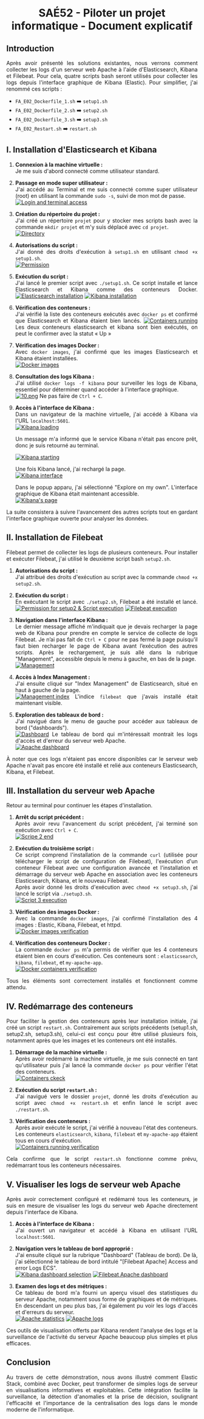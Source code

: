 <div style="text-align: justify">
<div style="text-align: center">

# SAÉ52 - Piloter un projet informatique - Document explicatif

</div>

## Introduction

Après avoir présenté les solutions existantes, nous verrons comment collecter les logs d'un serveur web Apache à l'aide d'Elasticsearch, Kibana et Filebeat. Pour cela, quatre scripts bash seront utilisés pour collecter les logs depuis l'interface graphique de Kibana (Elastic). Pour simplifier, j'ai renommé ces scripts :

- `FA_E02_Dockerfile_1.sh` ➡️ `setup1.sh`
- `FA_E02_Dockerfile_2.sh` ➡️ `setup2.sh`
- `FA_E02_Dockerfile_3.sh` ➡️ `setup3.sh`
- `FA_E02_Restart.sh` ➡️ `restart.sh`

## I. Installation d'Elasticsearch et Kibana

1. **Connexion à la machine virtuelle :**  
   Je me suis d'abord connecté comme utilisateur standard.  

2. **Passage en mode super utilisateur :**  
   J'ai accédé au Terminal et me suis connecté comme super utilisateur (root) en utilisant la commande `sudo -s`, suivi de mon mot de passe.  
   [![Login and terminal access](https://i.postimg.cc/nLvp3DZt/3.png)](https://postimg.cc/bGN7Jds6)

3. **Création du répertoire du projet :**  
   J'ai créé un répertoire `projet` pour y stocker mes scripts bash avec la commande `mkdir projet` et m'y suis déplacé avec `cd projet`.  
   [![Directory](https://i.postimg.cc/0j5SkvZb/4.png)](https://postimg.cc/ph7rCgwH)

4. **Autorisations du script :**  
   J'ai donné des droits d'exécution à `setup1.sh` en utilisant `chmod +x setup1.sh`.  
   [![Permission](https://i.postimg.cc/FHX93p5x/5.png)](https://postimg.cc/XpxS0wvZ)

5. **Exécution du script :**  
   J'ai lancé le premier script avec `./setup1.sh`. Ce script installe et lance Elasticsearch et Kibana comme des conteneurs Docker.
   [![Elasticsearch installation](https://i.postimg.cc/mZMd5y1q/6.png)](https://postimg.cc/jCxQWNXQ)
   [![Kibana installation](https://i.postimg.cc/hjCSWRYD/7.png)](https://postimg.cc/HcyGXRHR)

6. **Vérification des conteneurs :**  
   J'ai vérifié la liste des conteneurs exécutés avec `docker ps` et confirmé que Elasticsearch et Kibana étaient bien lancés. 
   [![Containers running](https://i.postimg.cc/FzMV9RCN/8.png)](https://postimg.cc/K35MfZyH)
    Les deux conteneurs elasticsearch et kibana sont bien exécutés, on peut le confirmer avec la statut « Up »

7. **Vérification des images Docker :**  
   Avec `docker images`, j'ai confirmé que les images Elasticsearch et Kibana étaient installées.  
   [![Docker images](https://i.postimg.cc/BQ8Jk6Gt/9.png)](https://postimg.cc/JGLwBR0W)

8. **Consultation des logs Kibana :**  
   J'ai utilisé `docker logs -f kibana` pour surveiller les logs de Kibana, essentiel pour déterminer quand accéder à l'interface graphique.  
   [![10.png](https://i.postimg.cc/vThXvM0s/10.png)](https://postimg.cc/dZ78sMMH)
Ne pas faire de `Ctrl + C`.

9. **Accès à l'interface de Kibana :**  
   Dans un navigateur de la machine virtuelle, j'ai accédé à Kibana via l'URL `localhost:5601`.  
   [![Kibana loading](https://i.postimg.cc/cJWgdYsF/11.png)](https://postimg.cc/yDfYPD3R) 

   Un message m'a informé que le service Kibana n'était pas encore prêt, donc je suis retourné au terminal. 
   
   [![Kibana starting](https://i.postimg.cc/05zBYJsW/12.png)](https://postimg.cc/nMt2ZrMB)
   
   Une fois Kibana lancé, j'ai rechargé la page.  
   [![Kibana interface](https://i.postimg.cc/DZvKff4V/13.png)](https://postimg.cc/FfB6D4xG)
   
   Dans le popup apparu, j'ai sélectionné "Explore on my own". L'interface graphique de Kibana était maintenant accessible.  
   [![Kibana's page](https://i.postimg.cc/L66BtcLH/14.png)](https://postimg.cc/6Tgvw1MS)

La suite consistera à suivre l'avancement des autres scripts tout en gardant l'interface graphique ouverte pour analyser les données.

## II. Installation de Filebeat

Filebeat permet de collecter les logs de plusieurs conteneurs. Pour installer et exécuter Filebeat, j'ai utilisé le deuxième script bash `setup2.sh`.

1. **Autorisations du script :**  
   J'ai attribué des droits d'exécution au script avec la commande `chmod +x setup2.sh`.  

2. **Exécution du script :**  
   En exécutant le script avec `./setup2.sh`, Filebeat a été installé et lancé. 
    [![Permission for setup2 & Script execution](https://i.postimg.cc/xT2jBQt2/15.png)](https://postimg.cc/NLdwrW3J)
   [![Filebeat execution](https://i.postimg.cc/LXKGh9q4/16.png)](https://postimg.cc/Mc59F8bg)

3. **Navigation dans l'interface Kibana :**  
   Le dernier message affiché m'indiquait que je devais recharger la page web de Kibana pour prendre en compte le service de collecte de logs Filebeat.  Je n’ai pas fait de `Ctrl + C` pour ne pas fermé la page puisqu’il faut bien recharger le page de Kibana avant l’exécution des autres scripts. Après le rechargement, je suis allé dans la rubrique "Management", accessible depuis le menu à gauche, en bas de la page.  
   [![Management](https://i.postimg.cc/vmdvVcvK/17.png)](https://postimg.cc/PC2ZGf9b)

4. **Accès à Index Management :**  
   J'ai ensuite cliqué sur "Index Management" de Elasticsearch, situé en haut à gauche de la page.  
   [![Management index](https://i.postimg.cc/BQHpQTTF/18.png)](https://postimg.cc/2Vjh0BXj)
   L'indice `filebeat` que j'avais installé était maintenant visible.

5. **Exploration des tableaux de bord :**  
   J'ai navigué dans le menu de gauche pour accéder aux tableaux de bord ("dashboards").  
   [![Dashboard](https://i.postimg.cc/NfdMXVkv/19.png)](https://postimg.cc/1fNshvdv)
   Le tableau de bord qui m'intéressait montrait les logs d'accès et d'erreur du serveur web Apache.  
   [![Apache dashboard](https://i.postimg.cc/7LypZPJH/20.png)](https://postimg.cc/MndssSYN)

À noter que ces logs n'étaient pas encore disponibles car le serveur web Apache n'avait pas encore été installé et relié aux conteneurs Elasticsearch, Kibana, et Filebeat.

## III. Installation du serveur web Apache

Retour au terminal pour continuer les étapes d'installation.

1. **Arrêt du script précédent :**  
   Après avoir revu l'avancement du script précédent, j'ai terminé son exécution avec `Ctrl + C`.  
   [![Scripe 2 end](https://i.postimg.cc/LXKGh9q4/16.png)](https://postimg.cc/Mc59F8bg)

2. **Exécution du troisième script :**  
   Ce script comprend l'installation de la commande `curl` (utilisée pour télécharger le script de configuration de Filebeat), l'exécution d'un conteneur Filebeat avec une configuration avancée et l'installation et démarrage du serveur web Apache en association avec les conteneurs Elasticsearch, Kibana, et le nouveau Filebeat.  
   Après avoir donné les droits d'exécution avec `chmod +x setup3.sh`, j'ai lancé le script via `./setup3.sh`.  
   [![Script 3 execution](https://i.postimg.cc/hGDNmDcK/21.png)](https://postimg.cc/bZ56cjZ5)

3. **Vérification des images Docker :**  
   Avec la commande `docker images`, j'ai confirmé l'installation des 4 images : Elastic, Kibana, Filebeat, et httpd.  
   [![Docker images verification](https://i.postimg.cc/x14LvgSq/22.png)](https://postimg.cc/SncXq6Rp)

4. **Vérification des conteneurs Docker :**  
   La commande `docker ps` m'a permis de vérifier que les 4 conteneurs étaient bien en cours d'exécution. Ces conteneurs sont : `elasticsearch`, `kibana`, `filebeat`, et `my-apache-app`.  
   [![Docker containers verification](https://i.postimg.cc/B6qZX9wF/23.png)](https://postimg.cc/3ycQc6hr)

Tous les éléments sont correctement installés et fonctionnent comme attendu.

## IV. Redémarrage des conteneurs

Pour faciliter la gestion des conteneurs après leur installation initiale, j'ai créé un script `restart.sh`. Contrairement aux scripts précédents (setup1.sh, setup2.sh, setup3.sh), celui-ci est conçu pour être utilisé plusieurs fois, notamment après que les images et les conteneurs ont été installés.

1. **Démarrage de la machine virtuelle :**  
   Après avoir redémarré la machine virtuelle, je me suis connecté en tant qu'utilisateur puis j'ai lancé la commande `docker ps` pour vérifier l'état des conteneurs.  
   [![Containers ckeck](https://i.postimg.cc/nV358b4W/24.png)](https://postimg.cc/kDtw8HhN)

2. **Exécution du script `restart.sh` :**  
   J'ai navigué vers le dossier `projet`, donné les droits d'exécution au script avec `chmod +x restart.sh` et enfin lancé le script avec `./restart.sh`.  

3. **Vérification des conteneurs :**  
   Après avoir exécuté le script, j'ai vérifié à nouveau l'état des conteneurs. Les conteneurs `elasticsearch`, `kibana`, `filebeat` et `my-apache-app` étaient tous en cours d'exécution.  
   [![Containers running verification](https://i.postimg.cc/X7pnmgCw/25.png)](https://postimg.cc/ykCqScnd)

Cela confirme que le script `restart.sh` fonctionne comme prévu, redémarrant tous les conteneurs nécessaires.

## V. Visualiser les logs de serveur web Apache

Après avoir correctement configuré et redémarré tous les conteneurs, je suis en mesure de visualiser les logs du serveur web Apache directement depuis l'interface de Kibana.

1. **Accès à l'interface de Kibana :**  
   J'ai ouvert un navigateur et accédé à Kibana en utilisant l'URL `localhost:5601`.
   
2. **Navigation vers le tableau de bord approprié :**  
   J'ai ensuite cliqué sur la rubrique "Dashboard" (Tableau de bord). De là, j'ai sélectionné le tableau de bord intitulé "[Filebeat Apache] Access and error Logs ECS".  
   [![Kibana dashboard selection](https://i.postimg.cc/bN2K1VnF/26.png)](https://postimg.cc/jLtgbXZz) 
   [![Filebeat Apache dashboard](https://i.postimg.cc/vmdgGK7R/27.png)](https://postimg.cc/VJDLRDH4)

3. **Examen des logs et des métriques :**  
   Ce tableau de bord m'a fourni un aperçu visuel des statistiques du serveur Apache, notamment sous forme de graphiques et de métriques. En descendant un peu plus bas, j'ai également pu voir les logs d'accès et d'erreurs du serveur.  
   [![Apache statistics](https://i.postimg.cc/903FBRL6/28.png)](https://postimg.cc/9RphmM5b)
   [![Apache logs](https://i.postimg.cc/9frm5tK3/29.png)](https://postimg.cc/XZ6S9Fnx)

Ces outils de visualisation offerts par Kibana rendent l'analyse des logs et la surveillance de l'activité du serveur Apache beaucoup plus simples et plus efficaces.

## Conclusion
Au travers de cette démonstration, nous avons illustré comment Elastic Stack, combiné avec Docker, peut transformer de simples logs de serveur en visualisations informatives et exploitables. Cette intégration facilite la surveillance, la détection d'anomalies et la prise de décision, soulignant l'efficacité et l'importance de la centralisation des logs dans le monde moderne de l'informatique.

</div>
